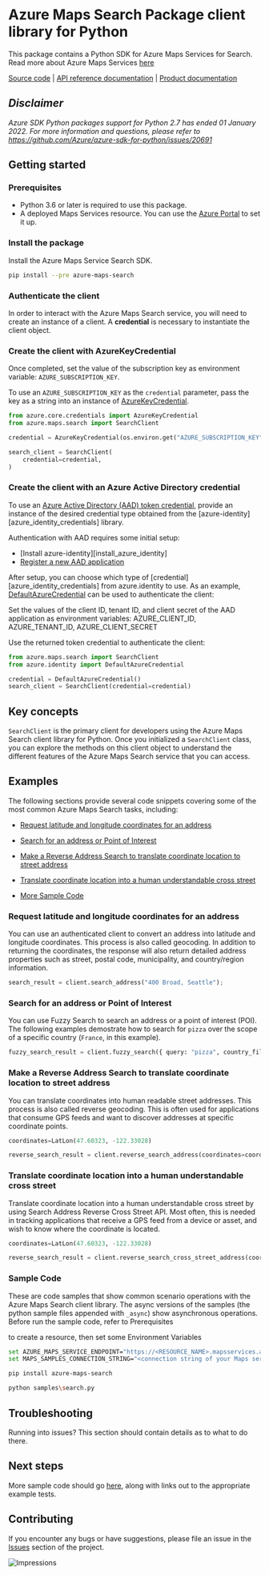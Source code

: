 # Azure Maps Search Package client library for Python

This package contains a Python SDK for Azure Maps Services for Search.
Read more about Azure Maps Services [here](https://docs.microsoft.com/azure/azure-maps/)

[Source code](https://github.com/Azure/azure-sdk-for-python/tree/main/sdk/maps/azure-maps-search) | [API reference documentation](https://docs.microsoft.com/rest/api/maps/search) | [Product documentation](https://docs.microsoft.com/azure/azure-maps/)

## _Disclaimer_

_Azure SDK Python packages support for Python 2.7 has ended 01 January 2022. For more information and questions, please refer to <https://github.com/Azure/azure-sdk-for-python/issues/20691>_

## Getting started

### Prerequisites

- Python 3.6 or later is required to use this package.
- A deployed Maps Services resource. You can use the [Azure Portal](https://docs.microsoft.com/azure/azure-maps/quick-demo-map-app) to set it up.

### Install the package

Install the Azure Maps Service Search SDK.

```bash
pip install --pre azure-maps-search
```

### Authenticate the client

In order to interact with the Azure Maps Search service, you will need to create an instance of a client.
A **credential** is necessary to instantiate the client object.

### Create the client with AzureKeyCredential

Once completed, set the value of the subscription key as environment variable:
`AZURE_SUBSCRIPTION_KEY`.

To use an `AZURE_SUBSCRIPTION_KEY` as the `credential` parameter,
pass the key as a string into an instance of [AzureKeyCredential][azure-key-credential].

```python
from azure.core.credentials import AzureKeyCredential
from azure.maps.search import SearchClient

credential = AzureKeyCredential(os.environ.get("AZURE_SUBSCRIPTION_KEY"))

search_client = SearchClient(
    credential=credential,
)
```

### Create the client with an Azure Active Directory credential

To use an [Azure Active Directory (AAD) token credential][maps_authentication_aad],
provide an instance of the desired credential type obtained from the
[azure-identity][azure_identity_credentials] library.

Authentication with AAD requires some initial setup:

- [Install azure-identity][install_azure_identity]
- [Register a new AAD application][register_aad_app]

After setup, you can choose which type of [credential][azure_identity_credentials] from azure.identity to use.
As an example, [DefaultAzureCredential][default_azure_credential]
can be used to authenticate the client:

Set the values of the client ID, tenant ID, and client secret of the AAD application as environment variables:
AZURE_CLIENT_ID, AZURE_TENANT_ID, AZURE_CLIENT_SECRET

Use the returned token credential to authenticate the client:

```python
from azure.maps.search import SearchClient
from azure.identity import DefaultAzureCredential

credential = DefaultAzureCredential()
search_client = SearchClient(credential=credential)
```

## Key concepts

`SearchClient` is the primary client for developers using the Azure Maps Search client library for Python.
Once you initialized a `SearchClient` class, you can explore the methods on this client object to understand the different features of the Azure Maps Search service that you can access.

## Examples

The following sections provide several code snippets covering some of the most common Azure Maps Search tasks, including:

- [Request latitude and longitude coordinates for an address](#request-latitude-and-longitude-coordinates-for-an-address)

- [Search for an address or Point of Interest](#search-for-an-address-or-point-of-interest)

- [Make a Reverse Address Search to translate coordinate location to street address](#make-a-reverse-address-search-to-translate-coordinate-location-to-street-address)
- [Translate coordinate location into a human understandable cross street](#translate-coordinate-location-into-a-human-understandable-cross-street)
- [More Sample Code](#sample-code)

### Request latitude and longitude coordinates for an address

You can use an authenticated client to convert an address into latitude and longitude coordinates. This process is also called geocoding. In addition to returning the coordinates, the response will also return detailed address properties such as street, postal code, municipality, and country/region information.

```python
search_result = client.search_address("400 Broad, Seattle");
```

### Search for an address or Point of Interest

You can use Fuzzy Search to search an address or a point of interest (POI). The following examples demostrate how to search for `pizza` over the scope of a specific country (`France`, in this example).

```python
fuzzy_search_result = client.fuzzy_search({ query: "pizza", country_filter: "fr" });
```

### Make a Reverse Address Search to translate coordinate location to street address

You can translate coordinates into human readable street addresses. This process is also called reverse geocoding.
This is often used for applications that consume GPS feeds and want to discover addresses at specific coordinate points.

```python
coordinates=LatLon(47.60323, -122.33028)

reverse_search_result = client.reverse_search_address(coordinates=coordinates);
```

### Translate coordinate location into a human understandable cross street

Translate coordinate location into a human understandable cross street by using Search Address Reverse Cross Street API. Most often, this is needed in tracking applications that receive a GPS feed from a device or asset, and wish to know where the coordinate is located.

```python
coordinates=LatLon(47.60323, -122.33028)

reverse_search_result = client.reverse_search_cross_street_address(coordinates=coordinates);
```

### Sample Code

These are code samples that show common scenario operations with the Azure Maps Search client library.
The async versions of the samples (the python sample files appended with `_async`) show asynchronous operations.
Before run the sample code, refer to Prerequisites
<!-- [Prerequisites](#Prerequisites) -->
to create a resource, then set some Environment Variables

```bash
set AZURE_MAPS_SERVICE_ENDPOINT="https://<RESOURCE_NAME>.mapsservices.azure.com"
set MAPS_SAMPLES_CONNECTION_STRING="<connection string of your Maps service>"

pip install azure-maps-search

python samples\search.py
```

## Troubleshooting

Running into issues? This section should contain details as to what to do there.

## Next steps

More sample code should go [here](https://github.com/Azure/azure-sdk-for-python/tree/main/sdk/maps/azure-maps-search/samples), along with links out to the appropriate example tests.

## Contributing

If you encounter any bugs or have suggestions, please file an issue in the [Issues](<https://github.com/Azure/azure-sdk-for-python/issues>) section of the project.

![Impressions](https://azure-sdk-impressions.azurewebsites.net/api/impressions/azure-sdk-for-python%2Fsdk%2Ftemplate%2Fazure-template%2FREADME.png)

<!-- LINKS -->
[azure_subscription]: https://azure.microsoft.com/free/
[azure_identity]: https://github.com/Azure/azure-sdk-for-python/blob/master/sdk/identity/azure-identity
[default_azure_credential]: https://github.com/Azure/azure-sdk-for-python/tree/main/sdk/identity/azure-identity#defaultazurecredential
[azure-key-credential]: https://aka.ms/azsdk/python/core/azurekeycredential
[register_aad_app]: https://docs.microsoft.com/powershell/module/Az.Resources/New-AzADApplication?view=azps-8.0.0
[maps_authentication_aad]: https://docs.microsoft.com/azure/azure-maps/how-to-manage-authentication
[create_new_application_registration]: https://portal.azure.com/#blade/Microsoft_AAD_RegisteredApps/applicationsListBlade/quickStartType/AspNetWebAppQuickstartPage/sourceType/docs
